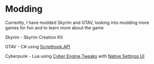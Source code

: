 # Modding
 
Currently, I have modded Skyrim and GTAV, looking into modding more games for fun and to learn more about the game

Skyrim - Skyrim Creation Kit

GTAV - C# using <a href="https://www.gta5-mods.com/tools/script-hook-v">Scripthook.API</a>

Cyberpunk - Lua using <a href="https://wiki.redmodding.org/cyber-engine-tweaks/">Cyber Engine Tweaks</a> with <a href="https://www.nexusmods.com/cyberpunk2077/mods/3518">Native Settings UI</a>
